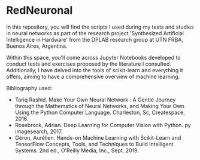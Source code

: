 # RedNeuronal

In this repository, you will find the scripts I used during my tests and studies in neural networks as part of the research project 'Synthesized Artificial Intelligence in Hardware' from the DPLAB research group at UTN FRBA, Buenos Aires, Argentina.

Within this space, you'll come across Jupyter Notebooks developed to conduct tests and exercises proposed by the literature I consulted. Additionally, I have delved into the tools of scikit-learn and everything it offers, aiming to have a comprehensive overview of machine learning.

Bibliography used:

+ Tariq Rashid. Make Your Own Neural Network : A Gentle Journey through the Mathematics of Neural Networks, and Making Your Own Using the Python Computer Language. Charleston, Sc, Createspace, 2016.
+ Rosebrock, Adrian. Deep Learning for Computer Vision with Python. py imagesearch, 2017.
+ Géron, Aurélien. Hands-on Machine Learning with Scikit-Learn and TensorFlow Concepts, Tools, and Techniques to Build Intelligent Systems. 2nd ed., O’Reilly Media, Inc., Sept. 2019.
